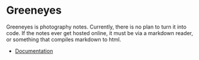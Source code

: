 # Greeneyes

Greeneyes is photography notes. Currently, there is no plan to turn it into code. If the notes ever get hosted online,
it must be via a markdown reader, or something that compiles markdown to html.

* [Documentation](./docs/)




